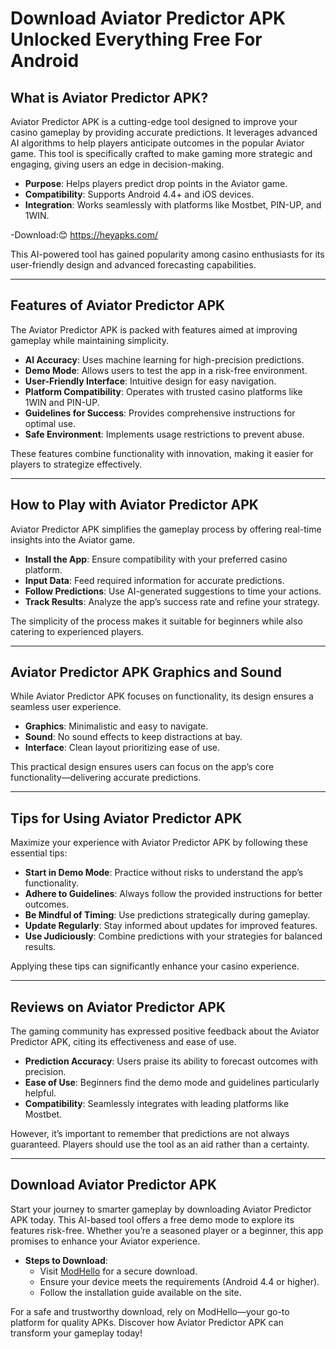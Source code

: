 #  Download Aviator Predictor APK Unlocked Everything Free For Android
## What is Aviator Predictor APK?

Aviator Predictor APK is a cutting-edge tool designed to improve your casino gameplay by providing accurate predictions. It leverages advanced AI algorithms to help players anticipate outcomes in the popular Aviator game. This tool is specifically crafted to make gaming more strategic and engaging, giving users an edge in decision-making.

- **Purpose**: Helps players predict drop points in the Aviator game.
- **Compatibility**: Supports Android 4.4+ and iOS devices.
- **Integration**: Works seamlessly with platforms like Mostbet, PIN-UP, and 1WIN.

-Download:😊 https://heyapks.com/ 

This AI-powered tool has gained popularity among casino enthusiasts for its user-friendly design and advanced forecasting capabilities.

---

## Features of Aviator Predictor APK

The Aviator Predictor APK is packed with features aimed at improving gameplay while maintaining simplicity.

- **AI Accuracy**: Uses machine learning for high-precision predictions.
- **Demo Mode**: Allows users to test the app in a risk-free environment.
- **User-Friendly Interface**: Intuitive design for easy navigation.
- **Platform Compatibility**: Operates with trusted casino platforms like 1WIN and PIN-UP.
- **Guidelines for Success**: Provides comprehensive instructions for optimal use.
- **Safe Environment**: Implements usage restrictions to prevent abuse.

These features combine functionality with innovation, making it easier for players to strategize effectively.

---

## How to Play with Aviator Predictor APK

Aviator Predictor APK simplifies the gameplay process by offering real-time insights into the Aviator game.

- **Install the App**: Ensure compatibility with your preferred casino platform.
- **Input Data**: Feed required information for accurate predictions.
- **Follow Predictions**: Use AI-generated suggestions to time your actions.
- **Track Results**: Analyze the app’s success rate and refine your strategy.

The simplicity of the process makes it suitable for beginners while also catering to experienced players.

---

## Aviator Predictor APK Graphics and Sound

While Aviator Predictor APK focuses on functionality, its design ensures a seamless user experience.

- **Graphics**: Minimalistic and easy to navigate.
- **Sound**: No sound effects to keep distractions at bay.
- **Interface**: Clean layout prioritizing ease of use.

This practical design ensures users can focus on the app’s core functionality—delivering accurate predictions.

---

## Tips for Using Aviator Predictor APK

Maximize your experience with Aviator Predictor APK by following these essential tips:

- **Start in Demo Mode**: Practice without risks to understand the app’s functionality.
- **Adhere to Guidelines**: Always follow the provided instructions for better outcomes.
- **Be Mindful of Timing**: Use predictions strategically during gameplay.
- **Update Regularly**: Stay informed about updates for improved features.
- **Use Judiciously**: Combine predictions with your strategies for balanced results.

Applying these tips can significantly enhance your casino experience.

---

## Reviews on Aviator Predictor APK

The gaming community has expressed positive feedback about the Aviator Predictor APK, citing its effectiveness and ease of use.

- **Prediction Accuracy**: Users praise its ability to forecast outcomes with precision.
- **Ease of Use**: Beginners find the demo mode and guidelines particularly helpful.
- **Compatibility**: Seamlessly integrates with leading platforms like Mostbet.

However, it’s important to remember that predictions are not always guaranteed. Players should use the tool as an aid rather than a certainty.

---

## Download Aviator Predictor APK

Start your journey to smarter gameplay by downloading Aviator Predictor APK today. This AI-based tool offers a free demo mode to explore its features risk-free. Whether you’re a seasoned player or a beginner, this app promises to enhance your Aviator experience.

- **Steps to Download**:
  - Visit [ModHello](https://modhello.com) for a secure download.
  - Ensure your device meets the requirements (Android 4.4 or higher).
  - Follow the installation guide available on the site.

For a safe and trustworthy download, rely on ModHello—your go-to platform for quality APKs. Discover how Aviator Predictor APK can transform your gameplay today!

